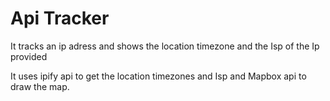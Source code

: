 # Api Tracker

It tracks an ip adress and shows the location timezone and the Isp of the Ip provided

It uses ipify api to get the location timezones and Isp and Mapbox api to draw the map.